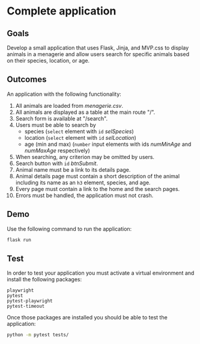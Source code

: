 # Complete application

## Goals

Develop a small application that uses Flask, Jinja, and MVP.css to display animals in a menagerie and allow users search for specific animals based on their species, location, or age.

## Outcomes

An application with the following functionality:

1. All animals are loaded from *menagerie.csv*.
2. All animals are displayed as a table at the main route "/".
3. Search form is available at "/search".
4. Users must be able to search by
     - species (`select` element with `id` *selSpecies*)
     - location (`select` element with `id` *selLocation*)
     - age (min and max) (`number` input elements with ids *numMinAge* and *numMaxAge* respectively)
5. When searching, any criterion may be omitted by users.
6. Search button with `id` *btnSubmit*.
7. Animal name must be a link to its details page.
8. Animal details page must contain a short description of the animal including its name as an `h3` element, species, and age.
9. Every page must contain a link to the home and the search pages.
10. Errors must be handled, the application must not crash.

## Demo

Use the following command to run the application:

```bash
flask run
```

## Test

In order to test your application you must activate a virtual environment and install the following packages:

```text
playwright
pytest
pytest-playwright
pytest-timeout
```

Once those packages are installed you should be able to test the application:

```bash
python -m pytest tests/
```
